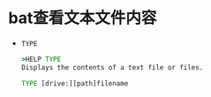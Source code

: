 # bat查看文本文件内容

+ `TYPE`

    ```bat
    >HELP TYPE
    Displays the contents of a text file or files.

    TYPE [drive:][path]filename
    ```
